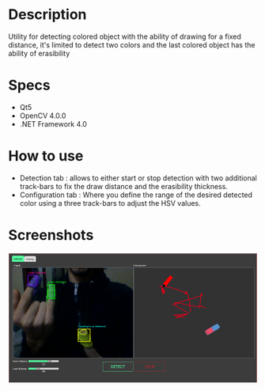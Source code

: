 # Description
  Utility for detecting colored object with the ability of drawing for a fixed distance, it's limited to detect two colors and the last colored object has the ability of erasibility
# Specs
  - Qt5
  - OpenCV 4.0.0
  - .NET Framework 4.0
# How to use
  - Detection tab :
    allows to either start or stop detection with two additional track-bars to fix the draw distance and the erasibility thickness.
  - Configuration tab :
    Where you define the range of the desired detected color using a three track-bars to adjust the HSV values.
# Screenshots

![Alt text](Screenshots/Sample.png)
